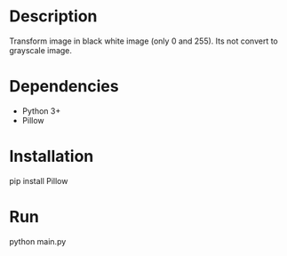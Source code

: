 # Description
Transform image in black white image (only 0 and 255). Its not convert to grayscale image.

# Dependencies
- Python 3+
- Pillow

# Installation
pip install Pillow

# Run
python main.py
